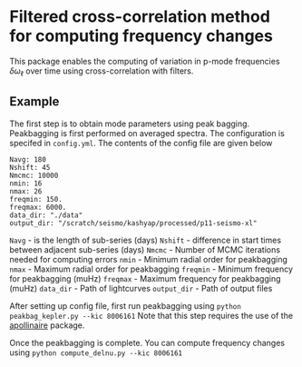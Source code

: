 # Filtered cross-correlation method for computing frequency changes

This package enables the computing of variation in p-mode frequencies $\delta\omega_\ell$ over time using cross-correlation with filters. 

## Example

The first step is to obtain mode parameters using peak bagging. Peakbagging is first performed on averaged spectra. The configuration is specifed in `config.yml`. The contents of the config file are given below

```
Navg: 180
Nshift: 45
Nmcmc: 10000
nmin: 16
nmax: 26
freqmin: 150.
freqmax: 6000.
data_dir: "./data"
output_dir: "/scratch/seismo/kashyap/processed/p11-seismo-xl"
```
`Navg` - is the length of sub-series (days)
`Nshift` - difference in start times between adjacent sub-series (days)
`Nmcmc` - Number of MCMC iterations needed for computing errors
`nmin` - Minimum radial order for peakbagging
`nmax` - Maximum radial order for peakbagging
`freqmin` - Minimum frequency for peakbagging (muHz)
`freqmax` - Maximum frequency for peakbagging (muHz)
`data_dir` - Path of lightcurves
`output_dir` - Path of output files

After setting up config file, first run peakbagging using 
```python peakbag_kepler.py --kic 8006161```
Note that this step requires the use of the [apollinaire](https://gitlab.com/sybreton/apollinaire) package.

Once the peakbagging is complete. You can compute frequency changes using
```python compute_delnu.py --kic 8006161```


